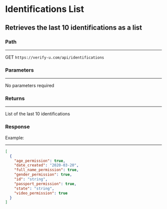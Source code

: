 # Identifications List

## Retrieves the last 10 identifications as a list

### Path

---

GET `https://verify-u.com/api/identifications`

### Parameters

---

No parameters required

### Returns

---

List of the last 10 identifications

### Response  

Example:

---

```json
[
  {
    "age_permission": true,
    "date_created": "2020-03-20",
    "full_name_permission": true,
    "gender_permission": true,
    "id": "string",
    "passport_permission": true,
    "state": "string",
    "video_permission": true
  }
]
```